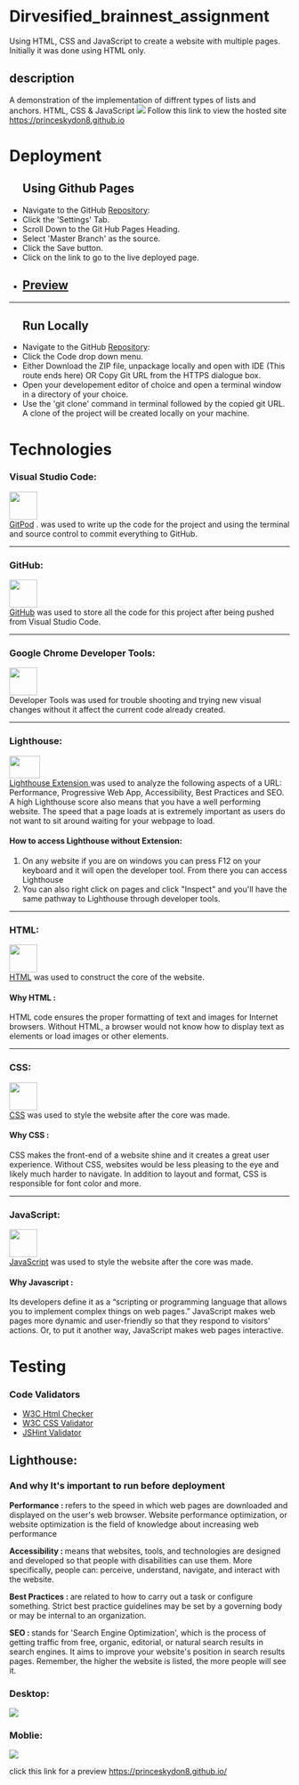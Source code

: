 # Dirvesified_brainnest_assignment
Using HTML, CSS and JavaScript to create a website with multiple pages. Initially it was done using HTML only.
## description
A demonstration of the implementation of diffrent types of lists and anchors.
 HTML, CSS & JavaScript</h1>
<img src="#">
Follow this link to view the hosted site https://princeskydon8.github.io
<h1>Deployment</h1>

<ul>
    <h2>Using Github Pages</h2>
    <li>
        Navigate to the GitHub <a href="#" target="_blank">Repository</a>:
    </li>
    <li>
        Click the 'Settings' Tab.
    </li>
    <li>
        Scroll Down to the Git Hub Pages Heading.
    </li>
    <li>
        Select 'Master Branch' as the source.
    </li>
    <li>
        Click the Save button.
    </li>
    <li>
        Click on the link to go to the live deployed page.
    </li>
    <li><h2>
        <a href="https://princeskydon8.github.io">
        Preview</a>
</h2></li>
</ul>
<hr>
<ul>
    <h2>Run Locally</h2>
    <li>
        Navigate to the GitHub <a href="#" target="_blank">Repository</a>:
    </li>
    <li>
        Click the Code drop down menu.
    </li>
    <li>
        Either Download the ZIP file, unpackage locally and open with IDE (This route ends here) OR Copy Git URL from the HTTPS dialogue box.
    </li>
    <li>
        Open your developement editor of choice and open a terminal window in a directory of your choice.
    </li>
    <li>
        Use the 'git clone' command in terminal followed by the copied git URL.
        A clone of the project will be created locally on your machine.
    </li>
</ul>
<h1>Technologies</h1>

<h3>Visual Studio Code:</h3>
<p>
    <img src="./assets/images/icons/gitpod.svg" width="50px" height="50px"><br>
    <a href="https://www.gitpod.io/" target="_blank">GitPod</a>
.    was used to write up the code for the project and using the terminal and source control to commit everything to GitHub.
</p><hr>

<h3>GitHub:</h3>
    <p><img src="./assets/images/icons/github.png" width="50px" height="50px"><br>
    <a href="https://github.com/" target="_blank">GitHub</a>
    was used to store all the code for this project after being pushed from Visual Studio Code.
</p><hr>

<h3>Google Chrome Developer Tools:</h3>
<p>
    <img src="./assets/images/icons/googledevtools.png" width="50px" height="50px" role="img" viewBox="0 0 24 24"><br>
    Developer Tools was used for trouble shooting and trying new visual changes without it affect the current code already created.
</p><hr>


<h3>Lighthouse:</h3>
<p>
    <img src="./assets/images/icons/lighthouse-google.webp" width="55px" height="40px" role="img" viewBox="0 0 24 24"><br>
    <a href="https://chrome.google.com/webstore/detail/lighthouse/blipmdconlkpinefehnmjammfjpmpbjk/related?hl=en" target="_blank">Lighthouse Extension
    </a>
    was used to analyze the following aspects of a URL: Performance, Progressive Web App, Accessibility, Best Practices and SEO.<br>
    A high Lighthouse score also means that you have a well performing website. The speed that a page loads at is extremely important as users do not want to sit around waiting for your webpage to load.
</p>
    <h4>How to access Lighthouse without Extension:</h4>
<ol>
    <li>
        On any website if you are on windows you can press F12 on your keyboard and it will open the developer tool. From there you can access Lighthouse
    </li>
    <li>   
        You can also right click on pages and click "Inspect" and you'll have the same pathway to Lighthouse through developer tools.
    </li>
</ol><hr>

<h3>HTML:</h3>
<p>
    <img src="./assets/images/icons/html.png" width="50px" height="50px"><br>
    <a href="https://en.wikipedia.org/wiki/HTML" target="_blank">HTML</a> 
    was used to construct the core of the website.</p>
<h4>Why HTML :</h4>
<p>
    HTML code ensures the proper formatting of text and images for Internet browsers. Without HTML, a browser would not know how to display text as elements or load images or other elements.
</p><hr>

<h3>CSS:</h3>
<p>
    <img src="./assets/images/icons/css.png" width="50px" height="50px"><br>
    <a href="https://en.wikipedia.org/wiki/CSS" target="_blank">CSS</a>
    was used to style the website after the core was made.</p>
<h4>Why CSS :</h4>
<p>
    CSS makes the front-end of a website shine and it creates a great user experience. Without CSS, websites would be less pleasing to the eye and likely much harder to navigate. In addition to layout and format, CSS is responsible for font color and more.
</p><hr>

<h3>JavaScript:</h3>
<p>
    <img src="./assets/images/icons/javascript-icon.png" width="50px" height="50px"><br>
    <a href="https://en.wikipedia.org/wiki/JavaScript" target="_blank">JavaScript</a>
    was used to style the website after the core was made.</p>
<h4>Why Javascript :</h4>
<p>
    Its developers define it as a “scripting or programming language that allows you to implement complex things on web pages.” JavaScript makes web pages more dynamic and user-friendly so that they respond to visitors' actions. Or, to put it another way, JavaScript makes web pages interactive.
</p>

<h1>Testing</h1>
<h3>Code Validators</h3>
<ul>
    <li><a href="https://validator.w3.org/nu/#textarea">W3C Html Checker</a></li>
    <li><a href="https://jigsaw.w3.org/css-validator/#validate_by_input"
    target="_blank">W3C CSS Validator</a></li>
    <li><a href="https://jshint.com/" target="_blank">JSHint Validator</a></li>
</ul>

<h2>Lighthouse:</h2>
<h3>And why It's important to run before deployment</h3>
<p><strong>Performance : </strong>
    refers to the speed in which web pages are downloaded and displayed on the user's web browser. Website performance optimization, or website optimization is the field of knowledge about increasing web performance
</p>
<p><strong>Accessibility : </strong>
    means that websites, tools, and technologies are designed and developed so that people with disabilities can use them. More specifically, people can: perceive, understand, navigate, and interact with the website.
</p>
<p><strong>Best Practices : </strong>
    are related to how to carry out a task or configure something. Strict best practice guidelines may be set by a governing body or may be internal to an organization.
</p>
<p><strong>SEO : </strong> 
    stands for 'Search Engine Optimization', which is the process of getting traffic from free, organic, editorial, or natural search results in search engines. It aims to improve your website's position in search results pages. Remember, the higher the website is listed, the more people will see it.
</p>

<h3>Desktop:</h3>
<img src="#">
<h3>Moblie:</h3>
<img src="#">

click this link for a preview 
https://princeskydon8.github.io/
